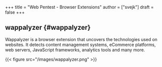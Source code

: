 +++
title = "Web Pentest - Browser Extensions"
author = ["svejk"]
draft = false
+++

## wappalyzer {#wappalyzer}

Wappalyzer is a browser extension that uncovers the technologies used on websites. It detects content management systems, eCommerce platforms, web servers, JavaScript frameworks, analytics tools and many more.

{{< figure src="/images/wappalyzer.png" >}}
